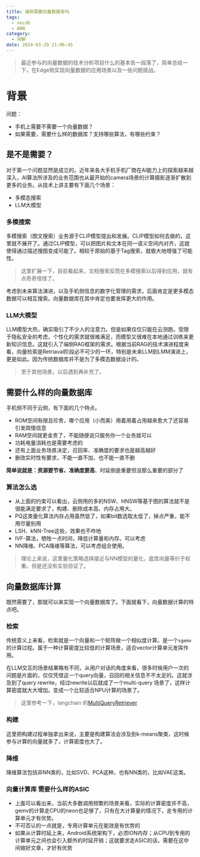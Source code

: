 ```yaml
---
title: 端侧需要向量数据库吗
tags:
  - vecdb
  - ANN
category:
  - 闲聊
date: 2024-03-29 21:06:45
---
```


> 最近参与的向量数据的技术分析项目什么的基本告一段落了，简单总结一下，在Edge侧实现向量数据的应用场景以及一些问题挑战。

# 背景

问题：
- 手机上需要不需要一个向量数据？
- 如果需要，需要什么样的数据库？支持哪些算法，有哪些约束？

## 是不是需要？

对于第一个问题显然是成立的。近年来各大手机手机厂商在AI能力上的探索越来越深入，AI算法所涉及的业务范围也从最开始的camera场景的计算摄影逐渐扩散到更多的业务。从技术上讲主要有下面几个场景：

- 多模态搜索
- LLM大模型

### 多模搜索

多模搜索（图文搜索）业务源于CLIP模型提出和发展。CLIP模型如何去做的，这里就不展开了。通过CLIP模型，可以把图片和文本在同一语义空间内对齐，这就使得通过描述搜图变成可能了。相较于原始的基于Tag搜索，就极大地增强了可能性。

>  这里扩展一下，目前看起来，文档搜索反而在多模搜索以后得到应用，就有点奇奇怪怪了。

考虑到未来算法演进，以及手机侧信息的数字化管理的需求，后面肯定是更多模态数据可以相互搜索。向量数据库在其中肯定也要发挥更大的作用。

### LLM大模型

LLM模型大热，确实吸引了不少人的注意力。但是如果仅仅只能在云测跑，受限于隐私安全的考虑，个性化的需求就很难满足，而模型又很难在本地通过训练来更新知识信息。这就引入了端侧RAG框架的需求。根据当前RAG的技术演进程度来看，向量检索是Retriaval阶段必不可少的一环，特别是未来LLM到LMM演进上，更是如此。因为传统数据库并不是为了多模态数据设计的。

> 至于其他场景，以后遇到再补充了。

## 需要什么样的向量数据库

手机侧不同于云侧，有下面的几个特点。

- ROM空间有限且珍贵，哪个应用（小而美）用着用着占用越来愈大了还容易引发舆情信息
- RAM空间就更金贵了，不能随便说只服务你一个业务就可以
- 功耗电量消耗也是需要考虑的
- 还有上面业务场景决定，召回率、准确度的要求也是越高越好
- 删改实时性有要求，不能一直不加、也不能一直不删

**简单说就是：资源要节省、准确度要高**、时延倒是重要但没那么重要的部分了

### 算法怎么选

- 从上面的约束可以看出，云侧用的多的NSW、HNSW等基于图的算法就不是很能满足要求了，构建、删除成本高、内存占用大。
- PQ这类量化算法内存占用虽然低了，如果bit数选取太低了，掉点严重，能不用尽量别用
- LSH、kNN-Tree这些，效果也不咋地
- IVF-算法，牺牲一点时间，降低计算量和内存。可以考虑
- NN降维、PCA降维等算法，可以考虑组合使用。

> 理论上来说，这里量化策略选择接近与NN模型的量化，底库向量等价于权重。但是还没有实验验证了。



## 向量数据库计算

既然需要了，那就可以来实现一个向量数据库了。下面就看下，向量数据计算的特点吧。

### 检索

传统意义上来看，检索就是一个向量和一个矩阵做一个相似度计算。是一个`sgemv` 的计算过程。属于一种计算密度比较低的计算场景，适合vector计算单元发挥作用。

在LLM交互的场景结果略有不同，从用户对话的角度来看，很多时候用户一次的问题是片面的，仅仅凭借这一个query向量，召回的相关信息不不太足的。这就涉及到了query rewrite，经过rewrite以后就成了一个multi-query 场景了，这样计算密度就大大增加。变成一个比较适合NPU计算的场景了。

> 这里参考一下，langchain 的[MultiQueryRetriever](http://python.langchain.com/docs/modules/data_connection/retrievers/MultiQueryRetriever) 

### 构建

这里把构建过程单独拿出来说，主要是构建算法会涉及到k-means聚类，这时候参与计算的向量就多了，计算密度也大了。

### 降维

降维算法包括非NN类的，比如SVD、PCA这种，也有NN类的，比如VAE这类。



### 向量计算库 需要什么样的ASIC 

- 上面可以看出来，当前大多数调用频繁的场景来看，实际的计算密度并不高，gemv的计算走CPU的neon也足够了，只有在大计算量的情况下，走专用的计算单元才有优势。
- 不可否认的一点就是，专用计算单元在能效是有优势的
- 如果从计算时延上来，Android系统架构下，必须ION内存；从CPU到专用的计算单元之间也会引入额外的时延开销；这就要求走ASIC的话，需要在这中间做好文章，才好有优势

### 
